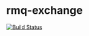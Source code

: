 # rmq-exchange

[![Build Status](https://travis-ci.org/gregdaynes/rmq-exchange.svg?branch=develop)](https://travis-ci.org/gregdaynes/rmq-exchange)

